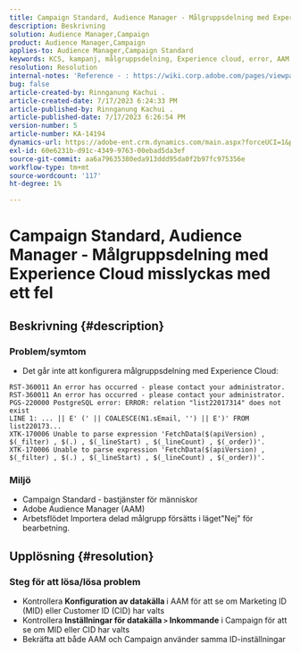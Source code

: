 ```yaml
---
title: Campaign Standard, Audience Manager - Målgruppsdelning med Experience Cloud misslyckas med ett fel
description: Beskrivning
solution: Audience Manager,Campaign
product: Audience Manager,Campaign
applies-to: Audience Manager,Campaign Standard
keywords: KCS, kampanj, målgruppsdelning, Experience cloud, error, AAM
resolution: Resolution
internal-notes: 'Reference - : https://wiki.corp.adobe.com/pages/viewpage.action?pageId=1061261145#space-menu-link-content  Resolved in - https://jira.corp.adobe.com/browse/CAMP-34744'
bug: false
article-created-by: Rinnganung Kachui .
article-created-date: 7/17/2023 6:24:33 PM
article-published-by: Rinnganung Kachui .
article-published-date: 7/17/2023 6:26:54 PM
version-number: 5
article-number: KA-14194
dynamics-url: https://adobe-ent.crm.dynamics.com/main.aspx?forceUCI=1&pagetype=entityrecord&etn=knowledgearticle&id=ea99b329-cf24-ee11-9cbd-6045bd0065f9
exl-id: 60e6231b-d91c-4349-9763-00ebad5da3ef
source-git-commit: aa6a79635380eda913ddd95da0f2b97fc975356e
workflow-type: tm+mt
source-wordcount: '117'
ht-degree: 1%

---
```


# Campaign Standard, Audience Manager - Målgruppsdelning med Experience Cloud misslyckas med ett fel

## Beskrivning {#description}




### Problem/symtom



- Det går inte att konfigurera målgruppsdelning med Experience Cloud:



```
RST-360011 An error has occurred - please contact your administrator.
RST-360011 An error has occurred - please contact your administrator.
PGS-220000 PostgreSQL error: ERROR: relation "list22017314" does not exist
LINE 1: ... || E' (' || COALESCE(N1.sEmail, '') || E')' FROM list220173...
XTK-170006 Unable to parse expression 'FetchData($(apiVersion) , $(_filter) , $(.) , $(_lineStart) , $(_lineCount) , $(_order))'.
XTK-170006 Unable to parse expression 'FetchData($(apiVersion) , $(_filter) , $(.) , $(_lineStart) , $(_lineCount) , $(_order))'.
```






### Miljö



- Campaign Standard - bastjänster för människor
- Adobe Audience Manager (AAM)
- Arbetsflödet Importera delad målgrupp försätts i läget&quot;Nej&quot; för bearbetning.









## Upplösning {#resolution}




### Steg för att lösa/lösa problem



- Kontrollera <b>Konfiguration av datakälla </b>i AAM för att se om Marketing ID (MID) eller Customer ID (CID) har valts
- Kontrollera <b>Inställningar för datakälla `>`  Inkommande</b> i Campaign för att se om MID eller CID har valts
- Bekräfta att både AAM och Campaign använder samma ID-inställningar
